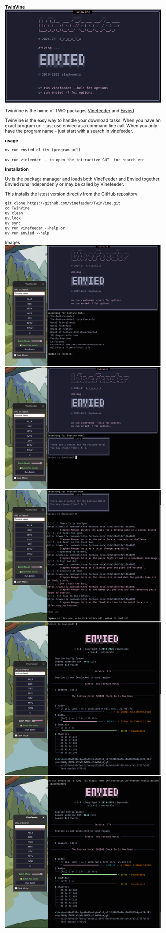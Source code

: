 **TwinVine**
    ![TwinVine GUI](https://github.com/vinefeeder/TwinVine/blob/main/images/vinefeederA.png)


TwinVine is the home of TWO packages  [Vinefeeder](https://github.com/vinefeeder/TwinVine/blob/main/packages/vinefeeder/src/vinefeeder/README.md)
and [Envied](https://github.com/vinefeeder/TwinVine/blob/main/packages/envied/README.md)

TwinVine is the easy way to handle your download tasks. 
When you have an exact program url - just use envied as a command line call.
When you only have the program name - just start with a search in vinefeeder.

**usage**
```
uv run envied dl itv (program url)

uv run vinfeeder  - to open the interactive GUI  for search etc
```
**Installation**

Uv is the package manager and loads both VineFeeder and Envied together.  Envied runs independenly or may be called by Vinefeeder.

This installs the latest version directly from the GitHub repository:

```shell
git clone https://github.com/vinefeeder/TwinVine.git
cd TwinVine
uv clean
uv.lock
uv sync
uv run vinefeeder --help or
uv run envied --help
```

Images
    ![TwinVine GUI](https://github.com/vinefeeder/TwinVine/blob/main/images/vinefeeder1.png)
    ![TwinVine GUI](https://github.com/vinefeeder/TwinVine/blob/main/images/vinefeeder2.png)
    ![TwinVine GUI](https://github.com/vinefeeder/TwinVine/blob/main/images/vinefeeder4.png)
    ![TwinVine GUI](https://github.com/vinefeeder/TwinVine/blob/main/images/vinefeeder5.png)
    ![TwinVine GUI](https://github.com/vinefeeder/TwinVine/blob/main/images/vinefeeder6.png)



